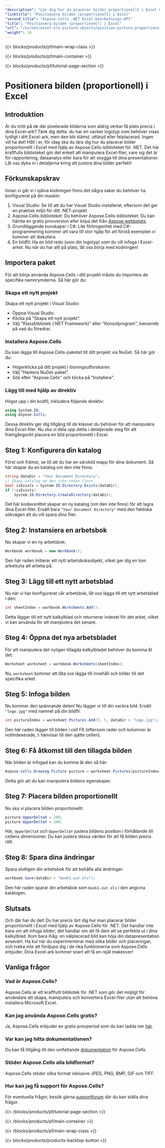 ```yaml
---
"description": "Lär dig hur du placerar bilder proportionellt i Excel med Aspose.Cells för .NET. Gör dina kalkylblad mer visuellt tilltalande."
"linktitle": "Positionera bilden (proportionell) i Excel"
"second_title": "Aspose.Cells .NET Excel-bearbetnings-API"
"title": "Positionera bilden (proportionell) i Excel"
"url": "/sv/net/excel-ole-picture-objects/position-picture-proportional-excel/"
"weight": 14
---
```


{{< blocks/products/pf/main-wrap-class >}}

{{< blocks/products/pf/main-container >}}

{{< blocks/products/pf/tutorial-page-section >}}

# Positionera bilden (proportionell) i Excel

## Introduktion
Är du trött på de där pixelerade bilderna som aldrig verkar få plats precis i dina Excel-ark? Tänk dig detta: du har en vacker logotyp som behöver visas tydligt i ditt Excel-ark, men den blir klämd, uttänjd eller felplacerad. Ingen vill ha det! Håll i er, för idag ska du lära dig hur du placerar bilder proportionellt i Excel med hjälp av Aspose.Cells-biblioteket för .NET. Det här kraftfulla biblioteket gör det enkelt att manipulera Excel-filer, vare sig det är för rapportering, dataanalys eller bara för att snygga till dina presentationer. Låt oss dyka in i detaljerna kring att justera dina bilder perfekt!
## Förkunskapskrav
Innan vi går in i själva kodningen finns det några saker du behöver ha konfigurerat på din maskin:
1. Visual Studio: Se till att du har Visual Studio installerat, eftersom det ger en praktisk miljö för ditt .NET-projekt.
2. Aspose.Cells-biblioteket: Du behöver Aspose.Cells-biblioteket. Du kan hämta en gratis provversion eller köpa det från [Aspose webbplats](https://purchase.aspose.com/buy).
3. Grundläggande kunskaper i C#: Lite förtrogenhet med C#-programmering kommer att vara till stor hjälp för att förstå exemplen vi kommer att diskutera.
4. En bildfil: Ha en bild redo (som din logotyp) som du vill infoga i Excel-arket.
Nu när du har allt på plats, låt oss börja med kodningen!
## Importera paket
För att börja använda Aspose.Cells i ditt projekt måste du importera de specifika namnrymderna. Så här gör du:
### Skapa ett nytt projekt
Skapa ett nytt projekt i Visual Studio:
- Öppna Visual Studio.
- Klicka på "Skapa ett nytt projekt".
- Välj "Klassbibliotek (.NET Framework)" eller "Konsolprogram", beroende på vad du föredrar.
### Installera Aspose.Cells
Du kan lägga till Aspose.Cells-paketet till ditt projekt via NuGet. Så här gör du:
- Högerklicka på ditt projekt i lösningsutforskaren.
- Välj "Hantera NuGet-paket".
- Sök efter "Aspose.Cells" och klicka på "Installera".
### Lägg till med hjälp av direktiv
Högst upp i din kodfil, inkludera följande direktiv:
```csharp
using System.IO;
using Aspose.Cells;
```
Dessa direktiv ger dig tillgång till de klasser du behöver för att manipulera dina Excel-filer.
Nu ska vi dela upp detta i detaljerade steg för att framgångsrikt placera en bild proportionellt i Excel.
## Steg 1: Konfigurera din katalog
Först och främst, se till att du har en särskild mapp för dina dokument. Så här skapar du en katalog om den inte finns:
```csharp
string dataDir = "Your Document Directory";
// Skapa katalog om den inte redan finns.
bool isExists = System.IO.Directory.Exists(dataDir);
if (!isExists)
    System.IO.Directory.CreateDirectory(dataDir);
```
Det här kodavsnittet skapar en ny katalog (om den inte finns) för att lagra dina Excel-filer. Ersätt bara `"Your Document Directory"` med den faktiska sökvägen dit du vill spara dina filer.
## Steg 2: Instansiera en arbetsbok
Nu skapar vi en ny arbetsbok:
```csharp
Workbook workbook = new Workbook();
```
Den här raden initierar ett nytt arbetsboksobjekt, vilket ger dig en tom arbetsyta att arbeta på.
## Steg 3: Lägg till ett nytt arbetsblad
Nu när vi har konfigurerat vår arbetsbok, låt oss lägga till ett nytt arbetsblad i den:
```csharp
int sheetIndex = workbook.Worksheets.Add();
```
Detta lägger till ett nytt kalkylblad och returnerar indexet för det arket, vilket vi kan använda för att manipulera det senare.
## Steg 4: Öppna det nya arbetsbladet
För att manipulera det nyligen tillagda kalkylbladet behöver du komma åt det:
```csharp
Worksheet worksheet = workbook.Worksheets[sheetIndex];
```
Nu, `worksheet` kommer att låta oss lägga till innehåll och bilder till det specifika arket.
## Steg 5: Infoga bilden
Nu kommer den spännande delen! Nu lägger vi till din vackra bild. Ersätt `"logo.jpg"` med namnet på din bildfil:
```csharp
int pictureIndex = worksheet.Pictures.Add(5, 5, dataDir + "logo.jpg");
```
Den här raden lägger till bilden i cell F6 (eftersom rader och kolumner är nollindexerade, `5` hänvisar till den sjätte cellen).
## Steg 6: Få åtkomst till den tillagda bilden
När bilden är infogad kan du komma åt den så här:
```csharp
Aspose.Cells.Drawing.Picture picture = worksheet.Pictures[pictureIndex];
```
Detta gör att du kan manipulera bildens egenskaper.
## Steg 7: Placera bilden proportionellt
Nu ska vi placera bilden proportionellt:
```csharp
picture.UpperDeltaX = 200;
picture.UpperDeltaY = 200;
```
Här, `UpperDeltaX` och `UpperDeltaY` justera bildens position i förhållande till cellens dimensioner. Du kan justera dessa värden för att få bilden precis rätt.
## Steg 8: Spara dina ändringar
Spara slutligen din arbetsbok för att behålla alla ändringar:
```csharp
workbook.Save(dataDir + "book1.out.xls");
```
Den här raden sparar din arbetsbok som `book1.out.xls` i den angivna katalogen.
## Slutsats
Och där har du det! Du har precis lärt dig hur man placerar bilder proportionellt i Excel med hjälp av Aspose.Cells för .NET. Det handlar inte bara om att infoga bilder; det handlar om att få dem att se perfekta ut i dina kalkylblad. Kom bara ihåg: en välplacerad bild kan höja din datapresentation avsevärt.
Ha kul när du experimenterar med olika bilder och placeringar, och tveka inte att fördjupa dig i de rika funktionerna som Aspose.Cells erbjuder. Dina Excel-ark kommer snart att få en rejäl makeover!
## Vanliga frågor
### Vad är Aspose.Cells?
Aspose.Cells är ett kraftfullt bibliotek för .NET som gör det möjligt för användare att skapa, manipulera och konvertera Excel-filer utan att behöva installera Microsoft Excel.
### Kan jag använda Aspose.Cells gratis?
Ja, Aspose.Cells erbjuder en gratis provperiod som du kan ladda ner [här](https://releases.aspose.com/).
### Var kan jag hitta dokumentationen?
Du kan få tillgång till den omfattande [dokumentation](https://reference.aspose.com/cells/net/) för Aspose.Cells.
### Stöder Aspose.Cells alla bildformat?
Aspose.Cells stöder olika format inklusive JPEG, PNG, BMP, GIF och TIFF.
### Hur kan jag få support för Aspose.Cells?
För eventuella frågor, besök gärna [supportforum](https://forum.aspose.com/c/cells/9) där du kan ställa dina frågor.

{{< /blocks/products/pf/tutorial-page-section >}}

{{< /blocks/products/pf/main-container >}}

{{< /blocks/products/pf/main-wrap-class >}}

{{< blocks/products/products-backtop-button >}}